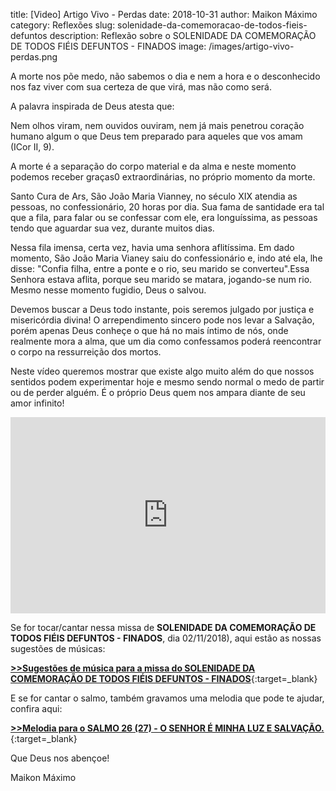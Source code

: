 title: [Video] Artigo Vivo - Perdas
date: 2018-10-31
author: Maikon Máximo
category: Reflexões
slug: solenidade-da-comemoracao-de-todos-fieis-defuntos
description: Reflexão sobre o SOLENIDADE DA COMEMORAÇÃO DE TODOS FIÉIS DEFUNTOS - FINADOS
image: /images/artigo-vivo-perdas.png

A morte nos põe medo, não sabemos o dia e nem a hora e o desconhecido nos faz viver com sua certeza de que virá, mas não como será. 

A palavra inspirada de Deus atesta que:

Nem olhos viram, nem ouvidos ouviram, nem já mais penetrou coração humano algum o que Deus tem preparado para aqueles que vos amam (ICor II, 9).

A morte é a separação do corpo material e da alma e neste momento podemos receber graças0 extraordinárias, no próprio momento da morte. 
 
Santo Cura de Ars, São João Maria Vianney, no século XIX atendia as pessoas, no confessionário, 20 horas por dia. Sua fama de santidade era tal que a fila, para falar ou se confessar com ele, era longuíssima, as pessoas tendo que aguardar sua vez, durante muitos dias.

Nessa fila imensa, certa vez, havia uma senhora aflitíssima. Em dado momento, São João Maria Vianey saiu do confessionário e, indo até ela, lhe disse: "Confia filha, entre a ponte e o rio, seu marido se converteu".Essa Senhora estava aflita, porque seu marido se matara, jogando-se num rio. Mesmo nesse momento fugidio, Deus o salvou.

Devemos buscar a Deus todo instante, pois seremos julgado por justiça e misericórdia divina! O arrependimento sincero pode nos levar a Salvação, porém apenas Deus conheçe o que há no mais íntimo de nós, onde realmente mora a alma, que um dia como confessamos poderá reencontrar o corpo na ressurreição dos mortos. 

Neste vídeo queremos mostrar que existe algo muito além do que nossos sentidos podem experimentar hoje e mesmo sendo normal o medo de partir ou de perder alguém. É o próprio Deus quem nos ampara diante de seu amor infinito!

<style>
.video-container1 {
position: relative;
padding-bottom: 56.25%;
padding-top: 30px; height: 0; overflow: hidden;
}
.video-container1 iframe,
.video-container1 object,
.video-container1 embed {
position: absolute;
top: 0;
left: 0;
width: 100%;
height: 100%;
}
</style>
<div class="video-container1"><iframe width="853" height="480" src="https://www.youtube.com/embed/THsR-VxFzwY" frameborder="0" allowfullscreen></iframe></div>

Se for tocar/cantar nessa missa de **SOLENIDADE DA COMEMORAÇÃO DE TODOS FIÉIS DEFUNTOS - FINADOS**,
dia 02/11/2018), aqui estão as nossas sugestões de músicas:

[**>>Sugestões de música para a missa do SOLENIDADE DA COMEMORAÇÃO DE TODOS FIÉIS DEFUNTOS - FINADOS**](https://musicasparamissa.com.br/sugestoes-para/solenidade-da-comemoracao-de-todos-fieis-defuntos/){:target=\_blank}

E se for cantar o salmo, também gravamos uma melodia que pode te ajudar, confira aqui:

[**>>Melodia para o SALMO 26 (27) - O SENHOR É MINHA LUZ E SALVAÇÃO.**](https://musicasparamissa.com.br/musica/salmo-26-27-o-senhor-e/){:target=\_blank}

Que Deus nos abençoe!

Maikon Máximo
